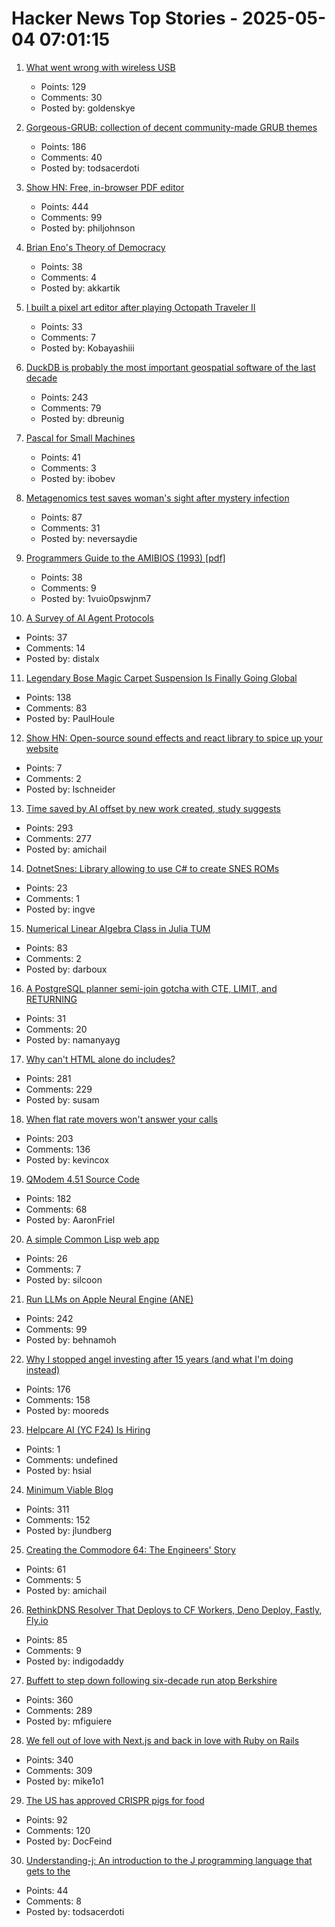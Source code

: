 # Hacker News Top Stories - 2025-05-04 07:01:15

1. [What went wrong with wireless USB](http://oldvcr.blogspot.com/2025/05/what-went-wrong-with-wireless-usb.html)
   - Points: 129
   - Comments: 30
   - Posted by: goldenskye

2. [Gorgeous-GRUB: collection of decent community-made GRUB themes](https://github.com/Jacksaur/Gorgeous-GRUB)
   - Points: 186
   - Comments: 40
   - Posted by: todsacerdoti

3. [Show HN: Free, in-browser PDF editor](https://breezepdf.com)
   - Points: 444
   - Comments: 99
   - Posted by: philjohnson

4. [Brian Eno's Theory of Democracy](https://www.programmablemutter.com/p/brian-enos-theory-of-democracy)
   - Points: 38
   - Comments: 4
   - Posted by: akkartik

5. [I built a pixel art editor after playing Octopath Traveler II](undefined)
   - Points: 33
   - Comments: 7
   - Posted by: Kobayashiii

6. [DuckDB is probably the most important geospatial software of the last decade](https://www.dbreunig.com/2025/05/03/duckdb-is-the-most-impactful-geospatial-software-in-a-decade.html)
   - Points: 243
   - Comments: 79
   - Posted by: dbreunig

7. [Pascal for Small Machines](http://pascal.hansotten.com/)
   - Points: 41
   - Comments: 3
   - Posted by: ibobev

8. [Metagenomics test saves woman's sight after mystery infection](https://www.bbc.co.uk/news/articles/czx45vze0vyo)
   - Points: 87
   - Comments: 31
   - Posted by: neversaydie

9. [Programmers Guide to the AMIBIOS (1993) [pdf]](http://bitsavers.org/pdf/americanMegatrends/Programmers_Guide_to_the_AMIBIOS_1993.pdf)
   - Points: 38
   - Comments: 9
   - Posted by: 1vuio0pswjnm7

10. [A Survey of AI Agent Protocols](https://arxiv.org/abs/2504.16736)
   - Points: 37
   - Comments: 14
   - Posted by: distalx

11. [Legendary Bose Magic Carpet Suspension Is Finally Going Global](https://www.thedrive.com/news/legendary-bose-magic-carpet-suspension-is-finally-going-global)
   - Points: 138
   - Comments: 83
   - Posted by: PaulHoule

12. [Show HN: Open-source sound effects and react library to spice up your website](https://www.reactsounds.com/)
   - Points: 7
   - Comments: 2
   - Posted by: lschneider

13. [Time saved by AI offset by new work created, study suggests](https://arstechnica.com/ai/2025/05/time-saved-by-ai-offset-by-new-work-created-study-suggests/)
   - Points: 293
   - Comments: 277
   - Posted by: amichail

14. [DotnetSnes: Library allowing to use C# to create SNES ROMs](https://github.com/KallDrexx/DotnetSnes)
   - Points: 23
   - Comments: 1
   - Posted by: ingve

15. [Numerical Linear Algebra Class in Julia TUM](https://venkovic.github.io/NLA-for-CS-and-IE.html)
   - Points: 83
   - Comments: 2
   - Posted by: darboux

16. [A PostgreSQL planner semi-join gotcha with CTE, LIMIT, and RETURNING](https://www.shayon.dev/post/2025/119/a-postgresql-planner-gotcha-with-ctes-delete-and-limit/)
   - Points: 31
   - Comments: 20
   - Posted by: namanyayg

17. [Why can't HTML alone do includes?](https://frontendmasters.com/blog/seeking-an-answer-why-cant-html-alone-do-includes/)
   - Points: 281
   - Comments: 229
   - Posted by: susam

18. [When flat rate movers won't answer your calls](https://aphyr.com/posts/381-when-flat-rate-movers-wont-answer-your-calls)
   - Points: 203
   - Comments: 136
   - Posted by: kevincox

19. [QModem 4.51 Source Code](https://github.com/AaronFriel/qmodem-4.51)
   - Points: 182
   - Comments: 68
   - Posted by: AaronFriel

20. [A simple Common Lisp web app](https://www.scotto.me/blog/a-simple-common-lisp-web-app/)
   - Points: 26
   - Comments: 7
   - Posted by: silcoon

21. [Run LLMs on Apple Neural Engine (ANE)](https://github.com/Anemll/Anemll)
   - Points: 242
   - Comments: 99
   - Posted by: behnamoh

22. [Why I stopped angel investing after 15 years (and what I'm doing instead)](https://halletecco.substack.com/p/why-i-stopped-angel-investing-after)
   - Points: 176
   - Comments: 158
   - Posted by: mooreds

23. [Helpcare AI (YC F24) Is Hiring](https://docs.google.com/forms/d/e/1FAIpQLScpzOyP_mk3muEpbKrnW8UTZB_yP5SJwjbeT8_6A6fhdvpJCg/viewform?usp=preview)
   - Points: 1
   - Comments: undefined
   - Posted by: hsial

24. [Minimum Viable Blog](https://ostwilkens.se/blog/setting-up-blog)
   - Points: 311
   - Comments: 152
   - Posted by: jlundberg

25. [Creating the Commodore 64: The Engineers' Story](https://spectrum.ieee.org/commodore-64)
   - Points: 61
   - Comments: 5
   - Posted by: amichail

26. [RethinkDNS Resolver That Deploys to CF Workers, Deno Deploy, Fastly, Fly.io](https://github.com/serverless-dns/serverless-dns)
   - Points: 85
   - Comments: 9
   - Posted by: indigodaddy

27. [Buffett to step down following six-decade run atop Berkshire](https://www.bloomberg.com/news/articles/2025-05-03/warren-buffett-to-step-down-from-berkshire-hathaway-at-year-end)
   - Points: 360
   - Comments: 289
   - Posted by: mfiguiere

28. [We fell out of love with Next.js and back in love with Ruby on Rails](https://hardcover.app/blog/part-1-how-we-fell-out-of-love-with-next-js-and-back-in-love-with-ruby-on-rails-inertia-js)
   - Points: 340
   - Comments: 309
   - Posted by: mike1o1

29. [The US has approved CRISPR pigs for food](https://www.technologyreview.com/2025/05/02/1116059/the-us-approves-crispr-pigs-for-food/)
   - Points: 92
   - Comments: 120
   - Posted by: DocFeind

30. [Understanding-j: An introduction to the J programming language that gets to the](https://github.com/bugsbugsbux/understanding-j)
   - Points: 44
   - Comments: 8
   - Posted by: todsacerdoti

